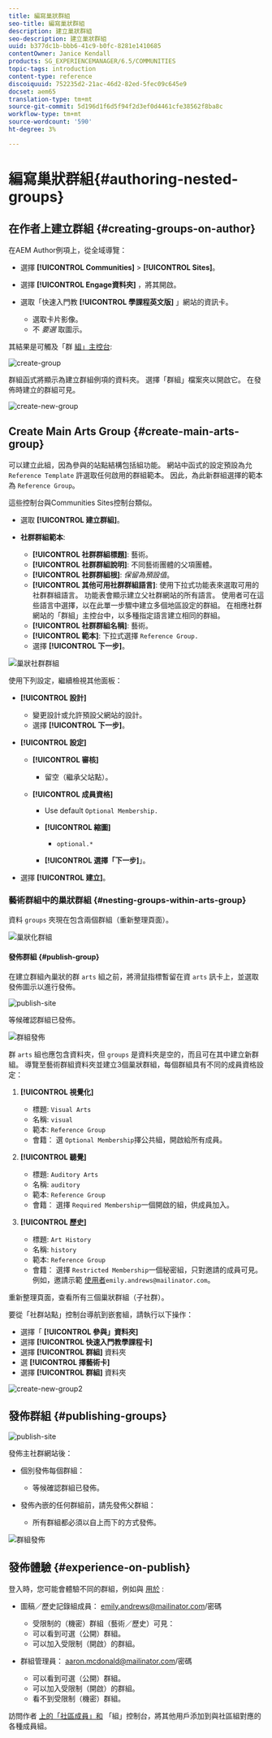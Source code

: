 ```yaml
---
title: 編寫巢狀群組
seo-title: 編寫巢狀群組
description: 建立巢狀群組
seo-description: 建立巢狀群組
uuid: b377dc1b-bbb6-41c9-b0fc-8281e1410685
contentOwner: Janice Kendall
products: SG_EXPERIENCEMANAGER/6.5/COMMUNITIES
topic-tags: introduction
content-type: reference
discoiquuid: 752235d2-21ac-46d2-82ed-5fec09c645e9
docset: aem65
translation-type: tm+mt
source-git-commit: 5d196d1f6d5f94f2d3ef0d4461cfe38562f8ba8c
workflow-type: tm+mt
source-wordcount: '590'
ht-degree: 3%

---
```



# 編寫巢狀群組{#authoring-nested-groups}

## 在作者上建立群組 {#creating-groups-on-author}

在AEM Author例項上，從全域導覽：

* 選擇 **[!UICONTROL Communities]** > **[!UICONTROL Sites]**。
* 選擇 **[!UICONTROL Engage資料夾]** ，將其開啟。
* 選取「快速入門教 **[!UICONTROL 學課程英文版]** 」網站的資訊卡。

   * 選取卡片影像。
   * 不 *要選* 取圖示。

其結果是可觸及「群 [組」主控台](/help/communities/groups.md):

![create-group](assets/create-group.png)

群組函式將顯示為建立群組例項的資料夾。 選擇「群組」檔案夾以開啟它。 在發佈時建立的群組可見。

![create-new-group](assets/create-new-group.png)

## Create Main Arts Group {#create-main-arts-group}

可以建立此組，因為參與的站點結構包括組功能。 網站中函式的設定預設為允 `Reference Template` 許選取任何啟用的群組範本。 因此，為此新群組選擇的範本為 `Reference Group`。

這些控制台與Communities Sites控制台類似。

* 選取 **[!UICONTROL 建立群組]**。

* **社群群組範本**:

   * **[!UICONTROL 社群群組標題]**: 藝術。
   * **[!UICONTROL 社群群組說明]**: 不同藝術團體的父項團體。
   * **[!UICONTROL 社群群組根]**: *保留為預設值*。
   * **[!UICONTROL 其他可用社群群組語言]**: 使用下拉式功能表來選取可用的社群群組語言。 功能表會顯示建立父社群網站的所有語言。 使用者可在這些語言中選擇，以在此單一步驟中建立多個地區設定的群組。 在相應社群網站的「群組」主控台中，以多種指定語言建立相同的群組。
   * **[!UICONTROL 社群群組名稱]**: 藝術。
   * **[!UICONTROL 範本]**: 下拉式選擇 `Reference Group.`
   * 選擇 **[!UICONTROL 下一步]**。

![巢狀社群群組](assets/parent-to-nestedgroup.png)

使用下列設定，繼續檢視其他面板：

* **[!UICONTROL 設計]**

   * 變更設計或允許預設父網站的設計。
   * 選擇 **[!UICONTROL 下一步]**。

* **[!UICONTROL 設定]**

   * **[!UICONTROL 審核]**

      * 留空（繼承父站點）。
   * **[!UICONTROL 成員資格]**

      * Use default `Optional Membership.`

      * **[!UICONTROL 縮圖]**
         * `optional.*`
      * **[!UICONTROL 選擇「下一步]**」。



* 選擇 **[!UICONTROL 建立]**。

### 藝術群組中的巢狀群組 {#nesting-groups-within-arts-group}

資料 `groups` 夾現在包含兩個群組（重新整理頁面）。

![巢狀化群組](assets/create-community-group.png)

#### 發佈群組 {#publish-group}

在建立群組內巢狀的群 `arts` 組之前，將滑鼠指標暫留在資 `arts` 訊卡上，並選取發佈圖示以進行發佈。

![publish-site](assets/publish-site.png)

等候確認群組已發佈。

![群組發佈](assets/group-published.png)

群 `arts` 組也應包含資料夾，但 `groups` 是資料夾是空的，而且可在其中建立新群組。 導覽至藝術群組資料夾並建立3個巢狀群組，每個群組具有不同的成員資格設定：

1. **[!UICONTROL 視覺化]**

   * 標題: `Visual Arts`
   * 名稱: `visual`
   * 範本: `Reference Group`
   * 會籍： 選 `Optional Membership`擇公共組，開啟給所有成員。

1. **[!UICONTROL 聽覺]**

   * 標題: `Auditory Arts`
   * 名稱: `auditory`
   * 範本: `Reference Group`
   * 會籍： 選擇 `Required Membership`一個開啟的組，供成員加入。

1. **[!UICONTROL 歷史]**

   * 標題: `Art History`
   * 名稱: `history`
   * 範本: `Reference Group`
   * 會籍： 選擇 `Restricted Membership`一個秘密組，只對邀請的成員可見。 例如，邀請示範 [使用者](/help/communities/tutorials.md#demo-users)`emily.andrews@mailinator.com`。

重新整理頁面，查看所有三個巢狀群組（子社群）。

要從「社群站點」控制台導航到嵌套組，請執行以下操作：

* 選擇「 **[!UICONTROL 參與」資料夾]**
* 選擇 **[!UICONTROL 快速入門教學課程卡]**
* 選擇 **[!UICONTROL 群組]** 資料夾
* 選 **[!UICONTROL 擇藝術卡]**
* 選擇 **[!UICONTROL 群組]** 資料夾

![create-new-group2](assets/create-new-group2.png)

## 發佈群組 {#publishing-groups}

![publish-site](assets/publish-site.png)

發佈主社群網站後：

* 個別發佈每個群組：

   * 等候確認群組已發佈。

* 發佈內嵌的任何群組前，請先發佈父群組：

   * 所有群組都必須以自上而下的方式發佈。

![群組發佈](assets/group-published.png)

## 發佈體驗 {#experience-on-publish}

登入時，您可能會體驗不同的群組，例如與 [用於](/help/communities/tutorials.md#demo-users) :

* 圖稿／歷史記錄組成員： emily.andrews@mailinator.com/密碼
   * 受限制的（機密）群組（藝術／歷史）可見：
   * 可以看到可選（公開）群組。
   * 可以加入受限制（開啟）的群組。

* 群組管理員： aaron.mcdonald@mailinator.com/密碼

   * 可以看到可選（公開）群組。
   * 可以加入受限制（開啟）的群組。
   * 看不到受限制（機密）群組。

訪問作者 [上的「社區成員」和](/help/communities/members.md) 「組」控制台，將其他用戶添加到與社區組對應的各種成員組。

